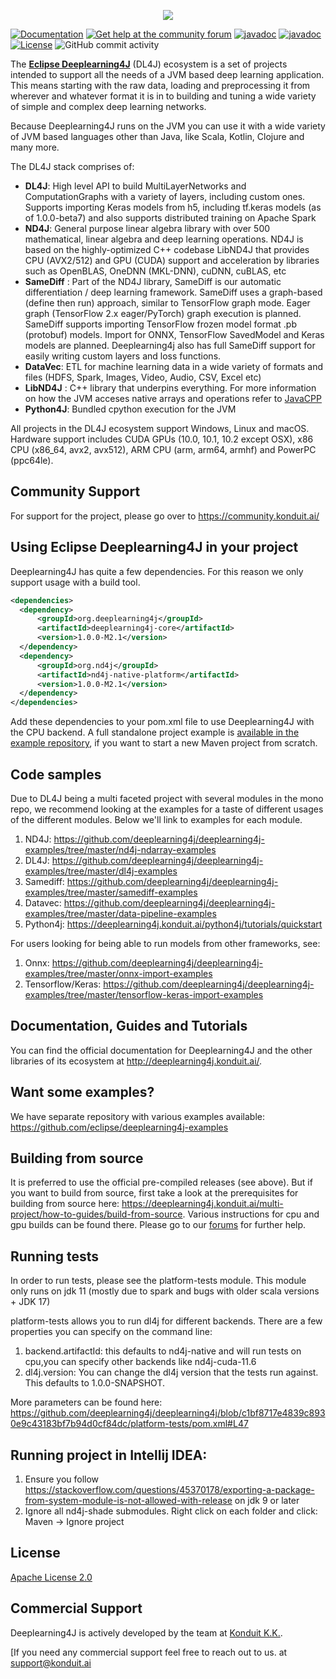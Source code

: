 <p align="center">
  <img src="https://www.zeljkoobrenovic.com/tools/tech/images/eclipse_deeplearning4j.png">
</p>

 [![Documentation](https://img.shields.io/badge/user-documentation-blue.svg)](https://deeplearning4j.konduit.ai/)
[![Get help at the community forum](https://img.shields.io/badge/Get%20Help-Community%20Forum-blue)](https://community.konduit.ai/)
[![javadoc](https://javadoc.io/badge2/org.deeplearning4j/deeplearning4j-nn/DL4J%20API%20Doc.svg)](https://javadoc.io/doc/org.deeplearning4j/deeplearning4j-nn)
[![javadoc](https://javadoc.io/badge2/org.nd4j/nd4j-api/ND4J%20API%20Doc.svg)](https://javadoc.io/doc/org.nd4j/nd4j-api)
[![License](https://img.shields.io/github/license/eclipse/deeplearning4j)](LICENSE)
![GitHub commit activity](https://img.shields.io/github/commit-activity/m/eclipse/deeplearning4j)


The **[Eclipse Deeplearning4J](https://deeplearning4j.konduit.ai/)** (DL4J) ecosystem is a set of projects intended to support all the needs of a JVM based deep learning application. This means starting with the raw data, loading and preprocessing it from wherever and whatever format it is in to building and tuning a wide variety of simple and complex deep learning networks. 

Because Deeplearning4J runs on the JVM you can use it with a wide variety of JVM based languages other than Java, like Scala, Kotlin, Clojure and many more. 

The DL4J stack comprises of:
- **DL4J**: High level API to build MultiLayerNetworks and ComputationGraphs with a variety of layers, including custom ones. Supports importing Keras models from h5, including tf.keras models (as of 1.0.0-beta7) and also supports distributed training on Apache Spark
- **ND4J**: General purpose linear algebra library with over 500 mathematical, linear algebra and deep learning operations. ND4J is based on the highly-optimized C++ codebase LibND4J that provides CPU (AVX2/512) and GPU (CUDA) support and acceleration by libraries such as OpenBLAS, OneDNN (MKL-DNN), cuDNN, cuBLAS, etc
- **SameDiff** : Part of the ND4J library, SameDiff is our automatic differentiation / deep learning framework. SameDiff uses a graph-based (define then run) approach, similar to TensorFlow graph mode. Eager graph (TensorFlow 2.x eager/PyTorch) graph execution is planned. SameDiff supports importing TensorFlow frozen model format .pb (protobuf) models. Import for ONNX, TensorFlow SavedModel and Keras models are planned. Deeplearning4j also has full SameDiff support for easily writing custom layers and loss functions.
- **DataVec**: ETL for machine learning data in a wide variety of formats and files (HDFS, Spark, Images, Video, Audio, CSV, Excel etc)
- **LibND4J** : C++ library that underpins everything. For more information on how the JVM acceses native arrays and operations refer to [JavaCPP](https://github.com/bytedeco/javacpp)
- **Python4J**: Bundled cpython execution for the JVM

All projects in the DL4J ecosystem support Windows, Linux and macOS. Hardware support includes CUDA GPUs (10.0, 10.1, 10.2 except OSX), x86 CPU (x86_64, avx2, avx512), ARM CPU (arm, arm64, armhf) and PowerPC (ppc64le).

## Community Support
For support for the project, please go over to https://community.konduit.ai/

## Using Eclipse Deeplearning4J in your project

Deeplearning4J has quite a few dependencies. For this reason we only support usage with a build tool.

```xml
<dependencies>
  <dependency>
      <groupId>org.deeplearning4j</groupId>
      <artifactId>deeplearning4j-core</artifactId>
      <version>1.0.0-M2.1</version>
  </dependency>
  <dependency>
      <groupId>org.nd4j</groupId>
      <artifactId>nd4j-native-platform</artifactId>
      <version>1.0.0-M2.1</version>
  </dependency>
</dependencies>
```

Add these dependencies to your pom.xml file to use Deeplearning4J with the CPU backend. A full standalone project example is [available in the example repository](https://github.com/eclipse/deeplearning4j-examples), if you want to start a new Maven project from scratch.

## Code samples

Due to DL4J being a multi faceted project
with several modules in the mono repo, we recommend looking at the examples
for a taste of different usages of the different modules. Below
we'll link to examples for each module.

1. ND4J: https://github.com/deeplearning4j/deeplearning4j-examples/tree/master/nd4j-ndarray-examples
2. DL4J: https://github.com/deeplearning4j/deeplearning4j-examples/tree/master/dl4j-examples
3. Samediff: https://github.com/deeplearning4j/deeplearning4j-examples/tree/master/samediff-examples
4. Datavec: https://github.com/deeplearning4j/deeplearning4j-examples/tree/master/data-pipeline-examples
5. Python4j: https://deeplearning4j.konduit.ai/python4j/tutorials/quickstart


For users looking for being able to run models from other frameworks, see:
1. Onnx: https://github.com/deeplearning4j/deeplearning4j-examples/tree/master/onnx-import-examples
2. Tensorflow/Keras: https://github.com/deeplearning4j/deeplearning4j-examples/tree/master/tensorflow-keras-import-examples


## Documentation, Guides and Tutorials
You can find the official documentation for Deeplearning4J and the other libraries of its ecosystem at http://deeplearning4j.konduit.ai/.

## Want some examples?
We have separate repository with various examples available: https://github.com/eclipse/deeplearning4j-examples

## Building from source
It is preferred to use the official pre-compiled releases (see above). But if you want to build from source, first take a look at the prerequisites for building from source here: https://deeplearning4j.konduit.ai/multi-project/how-to-guides/build-from-source. Various instructions for cpu and gpu builds can be found there. Please go to our [forums](https://community.konduit.ai/) for further help.


## Running tests

In order to run tests, please see the platform-tests module.
This module only runs on jdk 11 (mostly due to spark and bugs with older scala versions + JDK 17)

platform-tests allows you to run dl4j for different backends.
There are a few properties you can specify on the command line:
1. backend.artifactId: this defaults to nd4j-native and will run tests on cpu,you can specify other backends like nd4j-cuda-11.6
2. dl4j.version: You can change the dl4j version that the tests run against. This defaults to 1.0.0-SNAPSHOT.

More parameters can be found here:
https://github.com/deeplearning4j/deeplearning4j/blob/c1bf8717e4839c8930e9c43183bf7b94d0cf84dc/platform-tests/pom.xml#L47





## Running project in Intellij IDEA:
1. Ensure you follow https://stackoverflow.com/questions/45370178/exporting-a-package-from-system-module-is-not-allowed-with-release on jdk 9 or later
2. Ignore all nd4j-shade submodules. Right click on each folder and click: Maven -> Ignore project


## License

[Apache License 2.0](LICENSE)


## Commercial Support
Deeplearning4J is actively developed by the team at [Konduit K.K.](https://konduit.ai). 

[If you need any commercial support feel free to reach out to us. at [support@konduit.ai](mailto:support@konduit.ai)  
